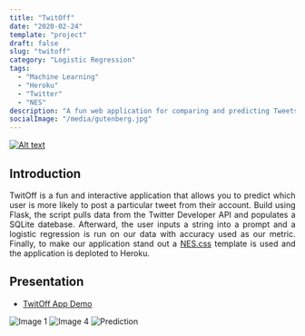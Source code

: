 ```yaml
---
title: "TwitOff"
date: "2020-02-24"
template: "project"
draft: false
slug: "twitoff"
category: "Logistic Regression"
tags:
  - "Machine Learning"
  - "Heroku"
  - "Twitter"
  - "NES"
description: "A fun web application for comparing and predicting Tweets. Using logistic regression as a model and NES.css as a template."
socialImage: "/media/gutenberg.jpg"
---
```

[![Alt text](/media/icons/GitHub-Mark-32px.png)](https://github.com/andronikmk/TwitOff)


## Introduction

<p style="text-align: justify;"> 
TwitOff is a fun and interactive application that allows you to predict which user is more likely
to post a particular tweet from their account. Build using Flask, the script pulls data from 
the Twitter Developer API and populates a SQLite datebase. Afterward, the user inputs a string into
a prompt and a logistic regression is run on our data with accuracy used as our metric. Finally,
to make our application stand out a <a href="https://github.com/nostalgic-css/NES.css/">NES.css</a> template is used
and the application is deploted to Heroku.
</p>

## Presentation

+ [TwitOff App Demo](https://andronikmk-twitoff.herokuapp.com/)

<img src="/media/twitoff/img1.png" alt="Image 1">
<img src="/media/twitoff/img4.png" alt="Image 4">
<img src="/media/twitoff/prediction.png" alt="Prediction">
